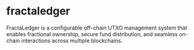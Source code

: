 # fractaledger
FractaLedger is a configurable off-chain UTXO management system that enables fractional ownership, secure fund distribution, and seamless on-chain interactions across multiple blockchains.
